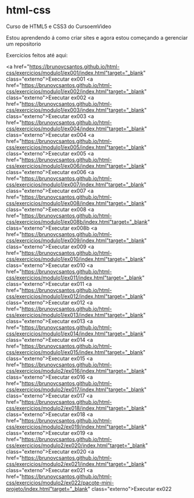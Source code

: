 # html-css
 Curso de HTML5 e CSS3 do CursoemVideo

 Estou aprendendo á como criar sites e agora estou começando a gerenciar um repositorio

 <p>Exercícios feitos até aqui:</p>
 
<a href="https://brunovcsantos.github.io/html-css/exercicios/modulo1/ex001/index.html"target="_blank" class="externo">Executar ex001</a>
<a href="https://brunovcsantos.github.io/html-css/exercicios/modulo1/ex002/index.html"target="_blank" class="externo">Executar ex002</a>
<a href="https://brunovcsantos.github.io/html-css/exercicios/modulo1/ex003/index.html"target="_blank" class="externo">Executar ex003</a>
<a href="https://brunovcsantos.github.io/html-css/exercicios/modulo1/ex004/index.html"target="_blank" class="externo">Executar ex004</a>
<a href="https://brunovcsantos.github.io/html-css/exercicios/modulo1/ex005/index.html"target="_blank" class="externo">Executar ex005</a>
<a href="https://brunovcsantos.github.io/html-css/exercicios/modulo1/ex006/index.html"target="_blank" class="externo">Executar ex006</a>
<a href="https://brunovcsantos.github.io/html-css/exercicios/modulo1/ex007/index.html"target="_blank" class="externo">Executar ex007</a>
<a href="https://brunovcsantos.github.io/html-css/exercicios/modulo1/ex008/index.html"target="_blank" class="externo">Executar ex008</a>
<a href="https://brunovcsantos.github.io/html-css/exercicios/modulo1/ex008b/index.html"target="_blank" class="externo">Executar ex008b</a>
<a href="https://brunovcsantos.github.io/html-css/exercicios/modulo1/ex009/index.html"target="_blank" class="externo">Executar ex009</a>
<a href="https://brunovcsantos.github.io/html-css/exercicios/modulo1/ex010/index.html"target="_blank" class="externo">Executar ex010</a>
<a href="https://brunovcsantos.github.io/html-css/exercicios/modulo1/ex011/index.html"target="_blank" class="externo">Executar ex011</a>
<a href="https://brunovcsantos.github.io/html-css/exercicios/modulo1/ex012/index.html"target="_blank" class="externo">Executar ex012</a>
<a href="https://brunovcsantos.github.io/html-css/exercicios/modulo1/ex013/index.html"target="_blank" class="externo">Executar ex013</a>
<a href="https://brunovcsantos.github.io/html-css/exercicios/modulo1/ex014/index.html"target="_blank" class="externo">Executar ex014</a>
<a href="https://brunovcsantos.github.io/html-css/exercicios/modulo1/ex015/index.html"target="_blank" class="externo">Executar ex015</a>
<a href="https://brunovcsantos.github.io/html-css/exercicios/modulo2/ex016/index.html"target="_blank" class="externo">Executar ex016</a>
<a href="https://brunovcsantos.github.io/html-css/exercicios/modulo2/ex017/index.html"target="_blank" class="externo">Executar ex017</a>
<a href="https://brunovcsantos.github.io/html-css/exercicios/modulo2/ex018/index.html"target="_blank" class="externo">Executar ex018</a>
<a href="https://brunovcsantos.github.io/html-css/exercicios/modulo2/ex019/index.html"target="_blank" class="externo">Executar ex019</a>
<a href="https://brunovcsantos.github.io/html-css/exercicios/modulo2/ex020/index.html"target="_blank" class="externo">Executar ex020</a>
<a href="https://brunovcsantos.github.io/html-css/exercicios/modulo2/ex021/index.html"target="_blank" class="externo">Executar ex021</a>
<a href="https://brunovcsantos.github.io/html-css/exercicios/modulo2/ex022/pacote-mini-projeto/index.html"target="_blank" class="externo">Executar ex022</a>
    
